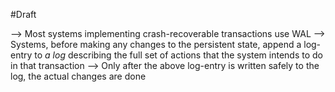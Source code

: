 #Draft 


--> Most systems implementing crash-recoverable transactions use WAL
--> Systems, before making any changes to the persistent state, append a log-entry to *a log* describing the full set of actions that the system intends to do in that transaction
--> Only after the above log-entry is written safely to the log, the actual changes are done
